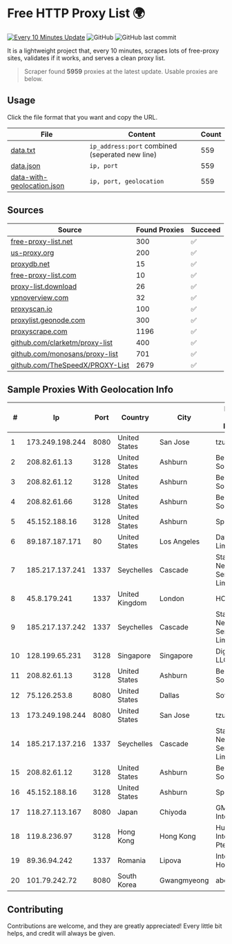 
# Free HTTP Proxy List 🌍

[![Every 10 Minutes Update](https://github.com/mertguvencli/http-proxy-list/actions/workflows/main.yml/badge.svg?branch=main)](https://github.com/mertguvencli/http-proxy-list/actions/workflows/main.yml)
![GitHub](https://img.shields.io/github/license/mertguvencli/http-proxy-list)
![GitHub last commit](https://img.shields.io/github/last-commit/mertguvencli/http-proxy-list)

It is a lightweight project that, every 10 minutes, scrapes lots of free-proxy sites, validates if it works, and serves a clean proxy list.


> Scraper found **5959** proxies at the latest update. Usable proxies are below.

## Usage

Click the file format that you want and copy the URL.


|File|Content|Count|
|----|-------|-----|
|[data.txt](https://raw.githubusercontent.com/mertguvencli/http-proxy-list/main/proxy-list/data.txt)|`ip_address:port` combined (seperated new line)|559|
|[data.json](https://raw.githubusercontent.com/mertguvencli/http-proxy-list/main/proxy-list/data.json)|`ip, port`|559|
|[data-with-geolocation.json](https://raw.githubusercontent.com/mertguvencli/http-proxy-list/main/proxy-list/data-with-geolocation.json)|`ip, port, geolocation`|559|

## Sources

|Source|Found Proxies|Succeed|
|------|-------------|-------|
|[free-proxy-list.net](https://free-proxy-list.net)|300|✅|
|[us-proxy.org](https://www.us-proxy.org)|200|✅|
|[proxydb.net](http://proxydb.net)|15|✅|
|[free-proxy-list.com](https://free-proxy-list.com/?page=&port=&type%5B%5D=http&type%5B%5D=https&up_time=0&search=Search)|10|✅|
|[proxy-list.download](https://www.proxy-list.download/HTTP)|26|✅|
|[vpnoverview.com](https://vpnoverview.com/privacy/anonymous-browsing/free-proxy-servers)|32|✅|
|[proxyscan.io](https://www.proxyscan.io)|100|✅|
|[proxylist.geonode.com](https://proxylist.geonode.com/api/proxy-list?limit=300&page=1&sort_by=lastChecked&sort_type=desc&protocols=http,https)|300|✅|
|[proxyscrape.com](https://api.proxyscrape.com/v2/?request=displayproxies&protocol=http&timeout=10000&country=all&ssl=all&anonymity=all)|1196|✅|
|[github.com/clarketm/proxy-list](https://raw.githubusercontent.com/clarketm/proxy-list/master/proxy-list-raw.txt)|400|✅|
|[github.com/monosans/proxy-list](https://raw.githubusercontent.com/monosans/proxy-list/main/proxies/http.txt)|701|✅|
|[github.com/TheSpeedX/PROXY-List](https://raw.githubusercontent.com/TheSpeedX/PROXY-List/master/http.txt)|2679|✅|


## Sample Proxies With Geolocation Info

|#|Ip|Port|Country|City|Internet Service Provider|
|-|--|----|-------|----|-------------------------|
|1|173.249.198.244|8080|United States|San Jose|tzulo, inc.|
|2|208.82.61.13|3128|United States|Ashburn|Bernardi Sounds|
|3|208.82.61.12|3128|United States|Ashburn|Bernardi Sounds|
|4|208.82.61.66|3128|United States|Ashburn|Bernardi Sounds|
|5|45.152.188.16|3128|United States|Ashburn|Sprint|
|6|89.187.187.171|80|United States|Los Angeles|Datacamp Limited|
|7|185.217.137.241|1337|Seychelles|Cascade|Stallion Network Services Limited|
|8|45.8.179.241|1337|United Kingdom|London|HOSTLAND|
|9|185.217.137.242|1337|Seychelles|Cascade|Stallion Network Services Limited|
|10|128.199.65.231|3128|Singapore|Singapore|DigitalOcean, LLC|
|11|208.82.61.13|3128|United States|Ashburn|Bernardi Sounds|
|12|75.126.253.8|8080|United States|Dallas|SoftLayer|
|13|173.249.198.244|8080|United States|San Jose|tzulo, inc.|
|14|185.217.137.216|1337|Seychelles|Cascade|Stallion Network Services Limited|
|15|208.82.61.12|3128|United States|Ashburn|Bernardi Sounds|
|16|45.152.188.16|3128|United States|Ashburn|Sprint|
|17|118.27.113.167|8080|Japan|Chiyoda|GMO Internet, Inc.|
|18|119.8.236.97|3128|Hong Kong|Hong Kong|Huawei International Pte. Ltd.|
|19|89.36.94.242|1337|Romania|Lipova|Interkvm Host SRL|
|20|101.79.242.72|8080|South Korea|Gwangmyeong|abcle|



## Contributing

Contributions are welcome, and they are greatly appreciated! Every
little bit helps, and credit will always be given.

